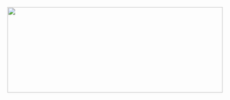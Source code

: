 <div align="center">
  <img height="200" src="https://thumbs.gfycat.com/DifferentFlashyFeline-max-1mb.gif"  width="500"/>
</div>
